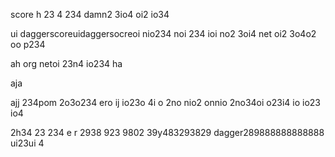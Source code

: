 score 
h 23
4 234  damn2 3io4 oi2 io34

ui daggerscoreuidaggersocreoi nio234 noi 234 ioi no2 3oi4 net oi2 3o4o2 oo p234

ah org netoi 23n4 io234 
ha

aja

ajj
  234pom 2o3o234 ero ij io23o 4i o 2no nio2 onnio 2no34oi o23i4 io io23 io4

  2h34 
  23 
  234 e r 2938 923 9802 39y483293829  dagger289888888888888 ui23ui 4
